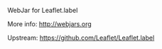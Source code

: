 WebJar for Leaflet.label

More info: http://webjars.org

Upstream: https://github.com/Leaflet/Leaflet.label
